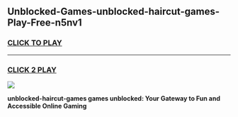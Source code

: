 
## Unblocked-Games-unblocked-haircut-games-Play-Free-n5nv1
<h3>
<a href="https://premium76.site?title=unblocked-haircut-games&ref=10A">CLICK TO PLAY</a></h3>
<hr>

<h3>
<a href="https://premium76.site?title=unblocked-haircut-games&ref=10A">CLICK 2 PLAY</a>
  
</h3>

<a href="https://premium76.site?title=unblocked-haircut-games&ref=10A"><img src="https://clearcache.store/games.png"></a>


**unblocked-haircut-games games unblocked: Your Gateway to Fun and Accessible Online Gaming**
